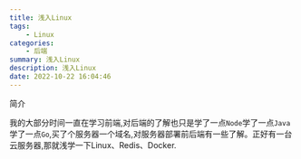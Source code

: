 ```yaml
---
title: 浅入Linux
tags: 
    - Linux
categories: 
    - 后端
summary: 浅入Linux
description: 浅入Linux
date: 2022-10-22 16:04:46
---
```


简介

我的大部分时间一直在学习前端,对后端的了解也只是学了一点`Node`学了一点`Java`学了一点`Go`,买了个服务器一个域名,对服务器部署前后端有一些了解。正好有一台云服务器,那就浅学一下Linux、Redis、Docker.

